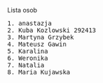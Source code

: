 

Lista osob
<pre>
1. anastazja
2. Kuba Kozlowski 292413
3. Martyna Grzybek
4. Mateusz Gawin
5. Karalina
6. Weronika 
7. Natalia
8. Maria Kujawska
</pre>


